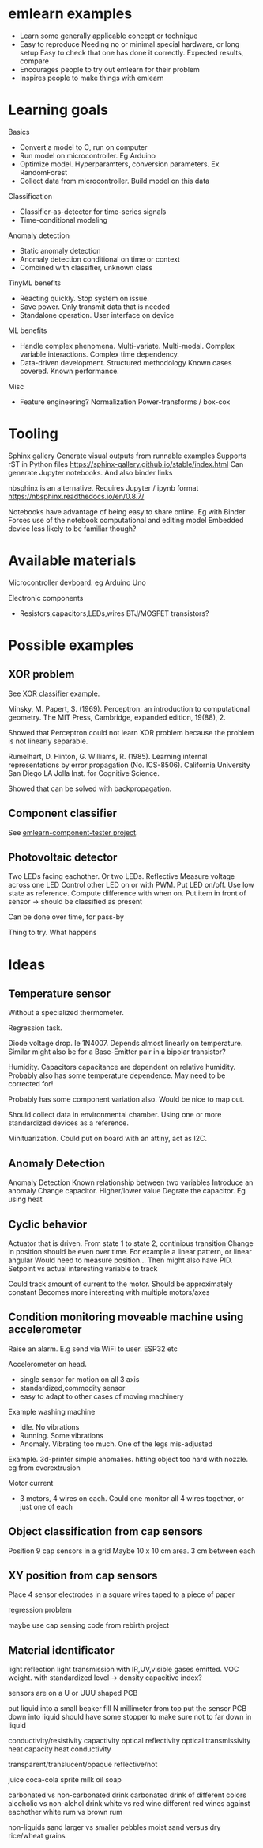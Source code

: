 
# emlearn examples

- Learn some generally applicable concept or technique
- Easy to reproduce
Needing no or minimal special hardware, or long setup
Easy to check that one has done it correctly. Expected results, compare
- Encourages people to try out emlearn for their problem
- Inspires people to make things with emlearn

# Learning goals

Basics

- Convert a model to C, run on computer
- Run model on microcontroller. Eg Arduino
- Optimize model. Hyperparamters, conversion parameters. Ex RandomForest
- Collect data from microcontroller. Build model on this data

Classification

- Classifier-as-detector for time-series signals
- Time-conditional modeling

Anomaly detection

- Static anomaly detection
- Anomaly detection conditional on time or context
- Combined with classifier, unknown class

TinyML benefits

- Reacting quickly. Stop system on issue.
- Save power. Only transmit data that is needed
- Standalone operation. User interface on device

ML benefits

- Handle complex phenomena.
Multi-variate. Multi-modal. Complex variable interactions. Complex time dependency.
- Data-driven development.
Structured methodology
Known cases covered. Known performance.

Misc

- Feature engineering?
Normalization
Power-transforms / box-cox

# Tooling

Sphinx gallery
Generate visual outputs from runnable examples
Supports rST in Python files
https://sphinx-gallery.github.io/stable/index.html
Can generate Jupyter notebooks. And also binder links

nbsphinx is an alternative.
Requires Jupyter / ipynb format
https://nbsphinx.readthedocs.io/en/0.8.7/

Notebooks have advantage of being easy to share online. Eg with Binder
Forces use of the notebook computational and editing model
Embedded device less likely to be familiar though?

# Available materials

Microcontroller devboard.
eg Arduino Uno

Electronic components
- Resistors,capacitors,LEDs,wires
BTJ/MOSFET transistors?


# Possible examples

## XOR problem

See [XOR classifier example](https://emlearn.readthedocs.io/en/latest/auto_examples/xor.html).

Minsky, M. Papert, S. (1969). Perceptron: an introduction to computational geometry. The MIT Press, Cambridge, expanded edition, 19(88), 2.

Showed that Perceptron could not learn XOR problem because the problem is not linearly separable.

Rumelhart, D. Hinton, G. Williams, R. (1985). Learning internal representations by error propagation (No. ICS-8506). California University San Diego LA Jolla Inst. for Cognitive Science.

Showed that can be solved with backpropagation.


## Component classifier

See [emlearn-component-tester project](https://github.com/emlearn/emlearn-component-tester).

## Photovoltaic detector

Two LEDs facing eachother.
Or two LEDs. Reflective
Measure voltage across one LED
Control other LED on or with PWM.
Put LED on/off.
Use low state as reference. Compute difference with when on.
Put item in front of sensor -> should be classified as present

Can be done over time, for pass-by

Thing to try. What happens




# Ideas

## Temperature sensor

Without a specialized thermometer.

Regression task.

Diode voltage drop. Ie 1N4007. Depends almost linearly on temperature. 
Similar might also be for a Base-Emitter pair in a bipolar transistor?

Humidity. Capacitors capacitance are dependent on relative humidity.
Probably also has some temperature dependence. May need to be corrected for!

Probably has some component variation also. Would be nice to map out.

Should collect data in environmental chamber.
Using one or more standardized devices as a reference.

Minituarization. Could put on board with an attiny, act as I2C.


## Anomaly Detection

Anomaly Detection
Known relationship between two variables
Introduce an anomaly
Change capacitor. Higher/lower value
Degrate the capacitor. Eg using heat

## Cyclic behavior

Actuator that is driven. From state 1 to state 2, continious transition
Change in position should be even over time. For example a linear pattern, or linear angular
Would need to measure position... Then might also have PID.
Setpoint vs actual interesting variable to track

Could track amount of current to the motor. Should be approximately constant
Becomes more interesting with multiple motors/axes


## Condition monitoring moveable machine using accelerometer

Raise an alarm.
E.g send via WiFi to user. ESP32 etc

Accelerometer on head.

+ single sensor for motion on all 3 axis
+ standardized,commodity sensor 
+ easy to adapt to other cases of moving machinery 

Example washing machine
- Idle. No vibrations
- Running. Some vibrations
- Anomaly. Vibrating too much. One of the legs mis-adjusted

Example. 3d-printer
simple anomalies.
hitting object too hard with nozzle. eg from overextrusion



Motor current
- 3 motors, 4 wires on each.
Could one monitor all 4 wires together, or just one of each

## Object classification from cap sensors

Position 9 cap sensors in a grid
Maybe 10 x 10 cm area. 3 cm between each


## XY position from cap sensors

Place 4 sensor electrodes in a square
wires taped to a piece of paper

regression problem

maybe use cap sensing code from rebirth project


## Material identificator

light reflection
light transmission
    with IR,UV,visible
gases emitted. VOC
weight. with standardized level -> density
capacitive index?


sensors are on a U or UUU shaped PCB

put liquid into a small beaker
fill N millimeter from top
put the sensor PCB down into liquid
should have some stopper to make sure not to far down in liquid


conductivity/resistivity
capactivity
optical reflectivity
optical transmissivity
heat capacity
heat conductivity

transparent/translucent/opaque
reflective/not

juice
coca-cola
sprite
milk
oil
soap

carbonated vs non-carbonated drink
carbonated drink of different colors
alcoholic vs non-alchol drink
white vs red wine
different red wines against eachother
white rum vs brown rum

non-liquids
sand
larger vs smaller pebbles
moist sand versus dry
rice/wheat grains

